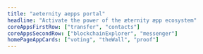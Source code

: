 ```yaml
---
title: "aeternity aepps portal"
headline: "Activate the power of the æternity æpp ecosystem"
coreAppsFirstRow: ["transfer", "contacts"]
coreAppsSecondRow: ["blockchainExplorer", "messenger"]
homePageAppCards: ["voting", "theWall", "proof"]
---
```

